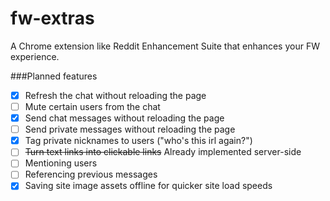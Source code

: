 # fw-extras
A Chrome extension like Reddit Enhancement Suite that enhances your FW experience.


###Planned features
- [X] Refresh the chat without reloading the page
- [ ] Mute certain users from the chat
- [X] Send chat messages without reloading the page
- [ ] Send private messages without reloading the page
- [X] Tag private nicknames to users ("who's this irl again?")
- [ ] ~~Turn text links into clickable links~~ Already implemented server-side
- [ ] Mentioning users
- [ ] Referencing previous messages
- [X] Saving site image assets offline for quicker site load speeds
